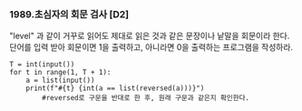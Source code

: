 ### 1989.초심자의 회문 검사 [D2]
"level" 과 같이 거꾸로 읽어도 제대로 읽은 것과 같은 문장이나 낱말을 회문이라 한다.  
단어를 입력 받아 회문이면 1을 출력하고, 아니라면 0을 출력하는 프로그램을 작성하라.

```
T = int(input())
for t in range(1, T + 1):
    a = list(input())
    print(f"#{t} {int(a == list(reversed(a)))}")
        #reversed로 구문을 반대로 한 후, 원래 구문과 같은지 확인한다.
```
